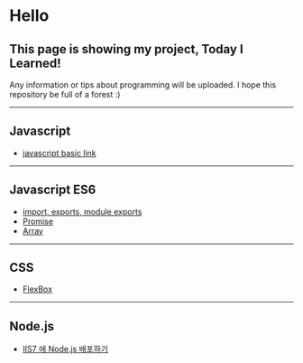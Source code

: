 Hello
=
This page is showing my project, Today I Learned!
-

Any information or tips about programming will be uploaded. I hope this repository be full of a forest :)

------

## Javascript

- [javascript basic link](https://poiemaweb.com/)

-------

## Javascript ES6

- [import, exports, module exports](https://github.com/SooJungChae/TIL/blob/master/es6_import.md)
- [Promise](http://programmingsummaries.tistory.com/325)
- [Array](https://github.com/SooJungChae/TIL/blob/master/javascript/es6/array.md)

-------

## CSS

- [FlexBox](https://github.com/SooJungChae/TIL/blob/master/css/flexbox.md)


-------

## Node.js

- [IIS7 에 Node.js 배포하기](https://github.com/SooJungChae/TIL/blob/master/node_iis.md)
